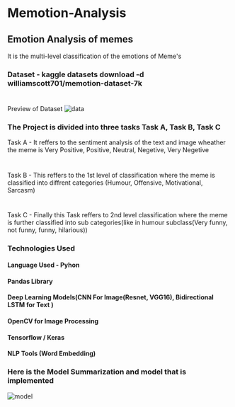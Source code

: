 # Memotion-Analysis
## Emotion Analysis of memes
It is the multi-level classification of the emotions of Meme's
### Dataset - kaggle datasets download -d williamscott701/memotion-dataset-7k
#
Preview of Dataset
![data](https://user-images.githubusercontent.com/63897550/104676479-78ee3300-570d-11eb-8e47-c489e2aa6c79.PNG)
### The Project is divided into three tasks Task A, Task B, Task C
Task A - It reffers to the sentiment analysis of the text and image wheather the meme is Very Positive, Positive, Neutral, Negetive, Very Negetive
#
Task B - This reffers to the 1st level of classification where the meme is classified into diffrent categories (Humour, Offensive, Motivational, Sarcasm)
#
Task C - Finally this Task reffers to 2nd level classification where the meme is further classified into sub categories(like in humour subclass(Very funny, not funny, funny, hilarious))
### Technologies Used

#### Language Used - Pyhon
#### Pandas Library
#### Deep Learning Models(CNN For Image(Resnet, VGG16), Bidirectional LSTM for Text )
#### OpenCV for Image Processing
#### Tensorflow / Keras
#### NLP Tools (Word Embedding)
### Here is the Model Summarization and model that is implemented
![model](https://user-images.githubusercontent.com/63897550/104676749-016cd380-570e-11eb-9cb8-5e985986e777.png)

